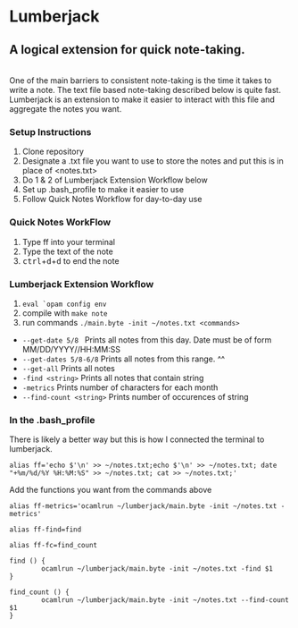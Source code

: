 # Lumberjack
## A logical extension for quick note-taking.
<br/>
One of the main barriers to consistent note-taking is the time it takes to write a note.   
The text file based note-taking described below is quite fast.
Lumberjack is an extension to make it easier to interact with this file and aggregate the notes you want.

### Setup Instructions
1. Clone repository
2. Designate a .txt file you want to use to store the notes and put this is in place of <notes.txt>
3. Do 1 & 2 of Lumberjack Extension Workflow below
4. Set up .bash_profile to make it easier to use
5. Follow Quick Notes Workflow for day-to-day use

### Quick Notes WorkFlow
1. Type ff into your terminal
2. Type the text of the note
3. <kbd>ctrl</kbd>+<kbd>d</kbd>+<kbd>d</kbd> to end the note

### Lumberjack Extension Workflow 
  1. ```eval `opam config env```
  2. compile with ```make note```
  3. run commands `./main.byte -init ~/notes.txt <commands>`
  *  `--get-date 5/8 ` Prints all notes from this day. Date must be of form MM/DD/YYYY//HH:MM:SS
  * ```--get-dates 5/8-6/8``` Prints all notes from this range. ^^
  * ```--get-all``` Prints all notes
  * ```-find <string>``` Prints all notes that contain string
  * ```-metrics``` Prints number of characters for each month
  * ```--find-count <string>``` Prints number of occurences of string
  
 ### In the .bash_profile
  There is likely a better way but this is how I connected the terminal to lumberjack.
  
```alias ff='echo $'\n' >> ~/notes.txt;echo $'\n' >> ~/notes.txt; date "+%m/%d/%Y %H:%M:%S" >> ~/notes.txt; cat >> ~/notes.txt;'```

Add the functions you want from the commands above

```alias ff-metrics='ocamlrun ~/lumberjack/main.byte -init ~/notes.txt -metrics'```

```alias ff-find=find```

```alias ff-fc=find_count```
```
find () {
        ocamlrun ~/lumberjack/main.byte -init ~/notes.txt -find $1
}
```
```
find_count () {
        ocamlrun ~/lumberjack/main.byte -init ~/notes.txt --find-count $1
}
```
  

